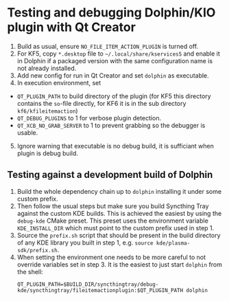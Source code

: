 # Testing and debugging Dolphin/KIO plugin with Qt Creator
1. Build as usual, ensure `NO_FILE_ITEM_ACTION_PLUGIN` is turned off.
2. For KF5, copy `*.desktop` file to `~/.local/share/kservices5` and enable it in Dolphin if a packaged
   version with the same configuration name is not already installed.
3. Add new config for run in Qt Creator and set `dolphin` as executable.
4. In execution environment, set
  * `QT_PLUGIN_PATH` to build directory of the plugin (for KF5 this directory contains the `so`-file
    directly, for KF6 it is in the sub directory `kf6/kfileitemaction`)
  * `QT_DEBUG_PLUGINS` to 1 for verbose plugin detection.
  * `QT_XCB_NO_GRAB_SERVER` to 1 to prevent grabbing so the debugger is usable.
5. Ignore warning that executable is no debug build, it is sufficiant when plugin is debug build.

## Testing against a development build of Dolphin
1. Build the whole dependency chain up to `dolphin` installing it under some custom prefix.
2. Then follow the usual steps but make sure you build Syncthing Tray against the custom KDE builds.
   This is achieved the easiest by using the `debug-kde` CMake preset. This preset uses the environment
   variable `KDE_INSTALL_DIR` which must point to the custom prefix used in step 1.
3. Source the `prefix.sh` script that should be present in the build directory of any KDE library
   you built in step 1, e.g. `source kde/plasma-sdk/prefix.sh`.
4. When setting the environment one needs to be more careful to not override variables set in step 3.
   It is the easiest to just start `dolphin` from the shell:
   ```
   QT_PLUGIN_PATH=$BUILD_DIR/syncthingtray/debug-kde/syncthingtray/fileitemactionplugin:$QT_PLUGIN_PATH dolphin
   ```
